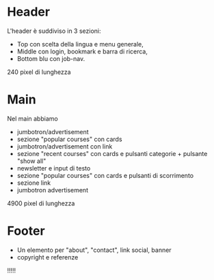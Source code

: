 # Header

L'header è suddiviso in 3 sezioni: 
- Top con scelta della lingua e menu generale,
- Middle con login, bookmark e barra di ricerca,
- Bottom blu con job-nav. 

240 pixel di lunghezza

# Main

Nel main abbiamo
- jumbotron/advertisement
- sezione "popular courses" con cards 
- jumbotron/advertisement con link
- sezione "recent courses" con cards e pulsanti categorie + pulsante "show all"
- newsletter e input di testo
- sezione "popular courses" con cards e pulsanti di scorrimento
- sezione link 
- jumbotron advertisement

4900 pixel di lunghezza

# Footer 

- Un elemento per "about", "contact", link social, banner
- copyright e referenze 

!!!!!